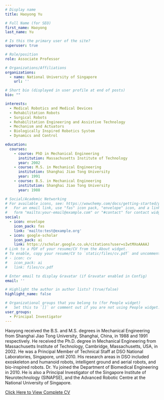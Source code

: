 ```yaml
---
# Display name
title: Haoyong Yu

# Full Name (for SEO)
first_name: Haoyong
last_name: Yu

# Is this the primary user of the site?
superuser: true

# Role/position
role: Associate Professor

# Organizations/Affiliations
organizations:
  - name: National University of Singapore
    url: ''

# Short bio (displayed in user profile at end of posts)
bio: ""

interests:
  - Medical Robotics and Medical Devices
  - Rehabilitation Robots
  - Surgical Robots
  - Rehabilitation Engineering and Assistive Technology
  - Mechanism and Actuators
  - Biologically Inspired Robotics System
  - Dynamics and Control

education:
  courses:
    - course: PhD in Mechanical Engineering
      institution: Massachusetts Institute of Technology
      year: 2002
    - course: M.S. in Mechanical Engineering
      institution: Shanghai Jiao Tong University
      year: 1991
    - course: B.S. in Mechanical Engineering
      institution: Shanghai Jiao Tong University
      year: 1988

# Social/Academic Networking
# For available icons, see: https://wowchemy.com/docs/getting-started/page-builder/#icons
#   For an email link, use "fas" icon pack, "envelope" icon, and a link in the
#   form "mailto:your-email@example.com" or "#contact" for contact widget.
social:
  - icon: envelope
    icon_pack: fas
    link: 'mailto:test@example.org'
  - icon: google-scholar
    icon_pack: ai
    link: https://scholar.google.co.uk/citations?user=sIwtMXoAAAAJ
# Link to a PDF of your resume/CV from the About widget.
# To enable, copy your resume/CV to `static/files/cv.pdf` and uncomment the lines below.
# - icon: cv
#   icon_pack: ai
#   link: files/cv.pdf

# Enter email to display Gravatar (if Gravatar enabled in Config)
email: ''

# Highlight the author in author lists? (true/false)
highlight_name: false

# Organizational groups that you belong to (for People widget)
#   Set this to `[]` or comment out if you are not using People widget.
user_groups:
  - Principal Investigator
---
```


Haoyong received the B.S. and M.S. degrees in Mechanical Engineering from Shanghai Jiao Tong University, Shanghai, China, in 1988 and 1991 respectively. He received the Ph.D. degree in Mechanical Engineering from Massachusetts Institute of Technology, Cambridge, Massachusetts, USA, in 2002. He was a Principal Member of Technical Staff at DSO National Laboratories, Singapore, until 2010. His research areas in DSO included exoskeleton and humanoid robots, intelligent ground and aerial robots, and bio-inspired robots. Dr. Yu joined the Department of Biomedical Engineering in 2010. He is also a Principal Investigator of the Singapore Institute of Neurotechnology (SINAPSE), and the Advanced Robotic Centre at the National University of Singapore.

[Click Here to View Complete CV](https://www.eng.nus.edu.sg/bme/staff/dr-yuhy/)

